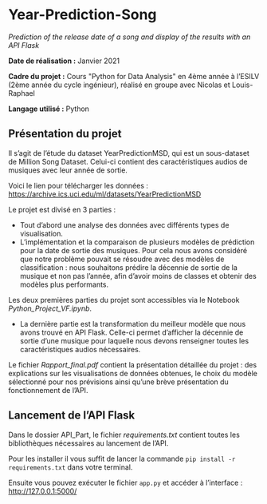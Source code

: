 # Year-Prediction-Song

*Prediction of the release date of a song and display of the results with an API Flask*

**Date de réalisation :** Janvier 2021

**Cadre du projet :** Cours "Python for Data Analysis" en 4ème année à l’ESILV (2ème année du cycle ingénieur), réalisé en groupe avec Nicolas et Louis-Raphael

**Langage utilisé :** Python

## Présentation du projet

Il s’agit de l’étude du dataset YearPredictionMSD, qui est un sous-dataset de Million Song Dataset. 
Celui-ci contient des caractéristiques audios de musiques avec leur année de sortie. 

Voici le lien pour télécharger les données : https://archive.ics.uci.edu/ml/datasets/YearPredictionMSD

Le projet est divisé en 3 parties : 
-	Tout d’abord une analyse des données avec différents types de visualisation.
-	L’implémentation et la comparaison de plusieurs modèles de prédiction pour la date de sortie des musiques.  Pour cela nous avons considéré que notre problème pouvait se résoudre avec des modèles de classification : nous souhaitons prédire la décennie de sortie de la musique et non pas l’année, afin d’avoir moins de classes et obtenir des modèles plus performants.

Les deux premières parties du projet sont accessibles via le Notebook *Python_Project_VF.ipynb*.

-	La dernière partie est la transformation du meilleur modèle que nous avons trouvé en API Flask. Celle-ci permet d’afficher la décennie de sortie d’une musique pour laquelle nous devons renseigner toutes les caractéristiques audios nécessaires. 

Le fichier *Rapport_final.pdf* contient la présentation détaillée du projet : des explications sur les visualisations de données obtenues, le choix du modèle sélectionné pour nos prévisions ainsi qu’une brève présentation du fonctionnement de l’API. 

 
## Lancement de l’API Flask

Dans le dossier API_Part, le fichier *requirements.txt* contient toutes les bibliothèques nécessaires au lancement de l’API.

Pour les installer il vous suffit de lancer la commande `pip install -r requirements.txt` dans votre terminal.

Ensuite vous pouvez exécuter le fichier `app.py` et accéder à l’interface : http://127.0.0.1:5000/
